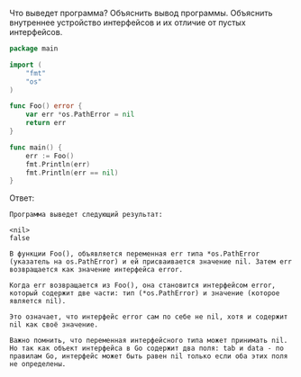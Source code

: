 Что выведет программа? Объяснить вывод программы. Объяснить внутреннее устройство интерфейсов и их отличие от пустых интерфейсов.

```go
package main

import (
	"fmt"
	"os"
)

func Foo() error {
	var err *os.PathError = nil
	return err
}

func main() {
	err := Foo()
	fmt.Println(err)
	fmt.Println(err == nil)
}
```

Ответ:
```
Программа выведет следующий результат:

<nil>
false

В функции Foo(), объявляется переменная err типа *os.PathError (указатель на os.PathError) и ей присваивается значение nil. Затем err возвращается как значение интерфейса error.

Когда err возвращается из Foo(), она становится интерфейсом error, который содержит две части: тип (*os.PathError) и значение (которое является nil).

Это означает, что интерфейс error сам по себе не nil, хотя и содержит nil как своё значение.

Важно помнить, что переменная интерфейсного типа может принимать nil. Но так как объект интерфейса в Go содержит два поля: tab и data - по правилам Go, интерфейс может быть равен nil только если оба этих поля не определены.
```
